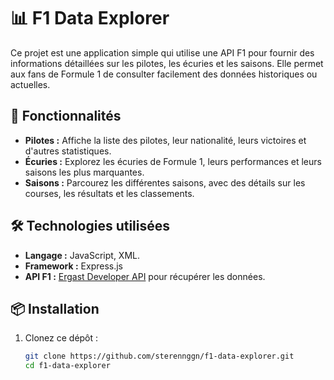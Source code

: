 # 📊 F1 Data Explorer

Ce projet est une application simple qui utilise une API F1 pour fournir des informations détaillées sur les pilotes, les écuries et les saisons. Elle permet aux fans de Formule 1 de consulter facilement des données historiques ou actuelles.

## 🚀 Fonctionnalités

- **Pilotes :** Affiche la liste des pilotes, leur nationalité, leurs victoires et d'autres statistiques.
- **Écuries :** Explorez les écuries de Formule 1, leurs performances et leurs saisons les plus marquantes.
- **Saisons :** Parcourez les différentes saisons, avec des détails sur les courses, les résultats et les classements.

## 🛠️ Technologies utilisées

- **Langage :** JavaScript, XML.
- **Framework :** Express.js 
- **API F1 :** [Ergast Developer API](https://ergast.com/mrd/) pour récupérer les données.

## 📦 Installation

1. Clonez ce dépôt :
   ```bash  
   git clone https://github.com/sterennggn/f1-data-explorer.git  
   cd f1-data-explorer  
